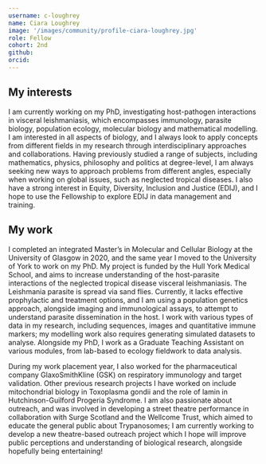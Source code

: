 ```yaml
---
username: c-loughrey
name: Ciara Loughrey
image: '/images/community/profile-ciara-loughrey.jpg'
role: Fellow
cohort: 2nd
github: 
orcid:
---
```


## My interests

I am currently working on my PhD, investigating host-pathogen interactions in visceral leishmaniasis, which encompasses immunology, parasite biology, population ecology, molecular biology and mathematical modelling. I am interested in all aspects of biology, and I always look to apply concepts from different fields in my research through interdisciplinary approaches and collaborations. Having previously studied a range of subjects, including mathematics, physics, philosophy and politics at degree-level, I am always seeking new ways to approach problems from different angles, especially when working on global issues, such as neglected tropical diseases. I also have a strong interest in Equity, Diversity, Inclusion and Justice (EDIJ), and I hope to use the Fellowship to explore EDIJ in data management and training.

## My work

I completed an integrated Master’s in Molecular and Cellular Biology at the University of Glasgow in 2020, and the same year I moved to the University of York to work on my PhD. My project is funded by the Hull York Medical School, and aims to increase understanding of the host-parasite interactions of the neglected tropical disease visceral leishmaniasis. The Leishmania parasite is spread via sand flies. Currently, it lacks effective prophylactic and treatment options, and I am using a population genetics approach, alongside imaging and immunological assays, to attempt to understand parasite dissemination in the host. I work with various types of data in my research, including sequences, images and quantitative immune markers; my modelling work also requires generating simulated datasets to analyse. Alongside my PhD, I work as a Graduate Teaching Assistant on various modules, from lab-based to ecology fieldwork to data analysis.

During my work placement year, I also worked for the pharmaceutical company GlaxoSmithKline (GSK) on respiratory immunology and target validation. Other previous research projects I have worked on include mitochondrial biology in Toxoplasma gondii and the role of lamin in Hutchinson-Guilford Progeria Syndrome. I am also passionate about outreach, and was involved in developing a street theatre performance in collaboration with Surge Scotland and the Wellcome Trust, which aimed to educate the general public about Trypanosomes; I am currently working to develop a new theatre-based outreach project which I hope will improve public perceptions and understanding of biological research, alongside hopefully being entertaining!